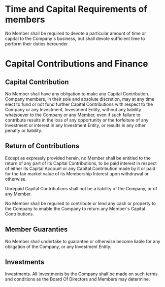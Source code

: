 
# Time and Capital Requirements of members
No Member shall be required to devote a particular
amount of time or capital to the Company's business, 
but shall devote sufficient time to perform their duties hereunder. 


# Capital Contributions and Finance

## Capital Contribution

No Member shall have any obligation to make any Capital Contribution.
Company members, in their sole and absolute discretion, may at any time elect
to fund or not fund further Capital Contributions with respect to the
Company or any Investment, Investment Entity, without any
liability whatsoever to the Company or any Member, even if such failure
to contribute results in the loss of any opportunity or the forfeiture
of any Investment or interest in any Investment Entity, or results in
any other penalty or liability.

## Return of Contributions

Except as expressly provided herein, no
Member shall be entitled to the return of any part of its Capital
Contributions, to be paid interest in respect of either its Capital
Account or any Capital Contribution made by it or paid for the fair
market value of its Membership Interest upon withdrawal or otherwise.

Unrepaid Capital Contributions shall not be a liability of the Company,
or of any Member. 

No Member shall be required to contribute or lend any cash or property 
to the Company to enable the Company to return any Member's Capital Contributions.

## Member Guaranties
No Member shall undertake to guarantee or otherwise become liable for any obligation 
of the Company, or any Investment Entity.

## Investments

Investments. All Investments by the Company shall be made on such
terms and conditions as the Board Of Directors and Members may determine.

